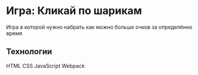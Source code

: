# Игра: Кликай по шарикам  
 Игра в которой нужно набрать как можно больше очков за определённо время  
 ## Технологии  
 HTML CSS JavaScript Webpack  